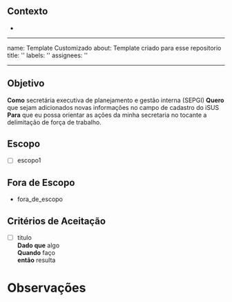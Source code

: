 ## **Contexto**

-

---
name: Template Customizado
about: Template criado para esse repositorio
title: ''
labels: ''
assignees: ''

---

## **Objetivo**

**Como** secretária executiva de planejamento e gestão interna (SEPGI)
**Quero** que sejam adicionados novas informações no campo de cadastro do iSUS 
**Para** que eu possa orientar as ações da minha secretaria no tocante a delimitação de força de trabalho.



## **Escopo**

- [ ] escopo1

## **Fora de Escopo**

- fora_de_escopo

## **Critérios de Aceitação**

- [ ] titulo  
**Dado que** algo  
**Quando** faço  
**então** resulta


# Observações
